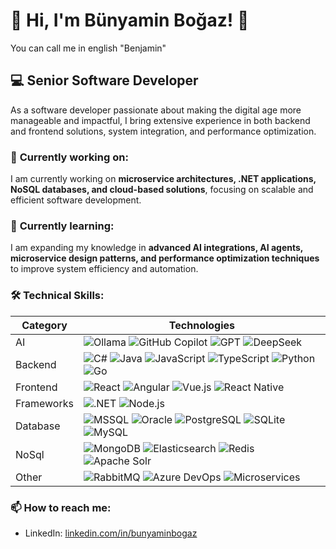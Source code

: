 # 👋 Hi, I'm Bünyamin Boğaz! 👋

You can call me in english "Benjamin"
<!--
[![LinkedIn](https://img.shields.io/badge/LinkedIn-0077B5?style=for-the-badge&logo=linkedin&logoColor=white)](https://linkedin.com/in/bunyaminbogaz)
-->
## 💻 Senior Software Developer

As a software developer passionate about making the digital age more manageable and impactful, I bring extensive experience in both backend and frontend solutions, system integration, and performance optimization.

### 🔭 **Currently working on:**  
I am currently working on **microservice architectures, .NET applications, NoSQL databases, and cloud-based solutions**, focusing on scalable and efficient software development.  

### 🌱 **Currently learning:**  
I am expanding my knowledge in **advanced AI integrations, AI agents, microservice design patterns, and performance optimization techniques** to improve system efficiency and automation.  

### 🛠️ Technical Skills:
| Category | Technologies |
|---|---|
|AI|![Ollama](https://img.shields.io/badge/Ollama-FF5A5F?style=flat-square&logo=ollama&logoColor=white) ![GitHub Copilot](https://img.shields.io/badge/GitHub_Copilot-000000?style=flat-square&logo=github&logoColor=white) ![GPT](https://img.shields.io/badge/GPT-412991?style=flat-square&logo=openai&logoColor=white) ![DeepSeek](https://img.shields.io/badge/DeepSeek-2980B9?style=flat-square&logo=deepseek&logoColor=white)|
|Backend| ![C#](https://img.shields.io/badge/C%23-239120?style=flat-square&logo=c-sharp&logoColor=white) ![Java](https://img.shields.io/badge/Java-ED8B00?style=flat-square&logo=openjdk&logoColor=white) ![JavaScript](https://img.shields.io/badge/JavaScript-F7DF1E?style=flat-square&logo=javascript&logoColor=black) ![TypeScript](https://img.shields.io/badge/TypeScript-007ACC?style=flat-square&logo=typescript&logoColor=white) ![Python](https://img.shields.io/badge/Python-3776AB?style=flat-square&logo=python&logoColor=white) ![Go](https://img.shields.io/badge/Go-00ADD8?style=flat-square&logo=go&logoColor=white)|
|Frontend|![React](https://img.shields.io/badge/React-20232A?style=flat-square&logo=react&logoColor=61DAFB) ![Angular](https://img.shields.io/badge/Angular-DD0031?style=flat-square&logo=angular&logoColor=white) ![Vue.js](https://img.shields.io/badge/Vue.js-4FC08D?style=flat-square&logo=vue.js&logoColor=white) ![React Native](https://img.shields.io/badge/React_Native-20232A?style=flat-square&logo=react&logoColor=61DAFB) |
|Frameworks|![.NET](https://img.shields.io/badge/.NET-512BD4?style=flat-square&logo=dotnet&logoColor=white) ![Node.js](https://img.shields.io/badge/Node.js-339933?style=flat-square&logo=nodedotjs&logoColor=white) |
|Database|![MSSQL](https://img.shields.io/badge/MSSQL-CC2927?style=flat-square&logo=microsoft-sql-server&logoColor=white) ![Oracle](https://img.shields.io/badge/OracleDB-F80000?style=flat-square&logo=oracle&logoColor=white) ![PostgreSQL](https://img.shields.io/badge/PostgreSQL-316192?style=flat-square&logo=postgresql&logoColor=white) ![SQLite](https://img.shields.io/badge/SQLite-003B57?style=flat-square&logo=sqlite&logoColor=white) ![MySQL](https://img.shields.io/badge/MySQL-4479A1?style=flat-square&logo=mysql&logoColor=white)|
|NoSql|![MongoDB](https://img.shields.io/badge/MongoDB-4EA94B?style=flat-square&logo=mongodb&logoColor=white) ![Elasticsearch](https://img.shields.io/badge/Elasticsearch-005571?style=flat-square&logo=elasticsearch&logoColor=white) ![Redis](https://img.shields.io/badge/Redis-DC382D?style=flat-square&logo=redis&logoColor=white) ![Apache Solr](https://img.shields.io/badge/Apache%20Solr-D9411E?style=flat-square&logo=apache-solr&logoColor=white) |
|Other|![RabbitMQ](https://img.shields.io/badge/RabbitMQ-FF6600?style=flat-square&logo=rabbitmq&logoColor=white) ![Azure DevOps](https://img.shields.io/badge/Azure_DevOps-0078D7?style=flat-square&logo=azure-devops&logoColor=white) ![Microservices](https://img.shields.io/badge/Microservices-005571?style=flat-square&logo=architect&logoColor=white) |


### 📫 How to reach me:
- LinkedIn: [linkedin.com/in/bunyaminbogaz](https://linkedin.com/in/bunyaminbogaz)
